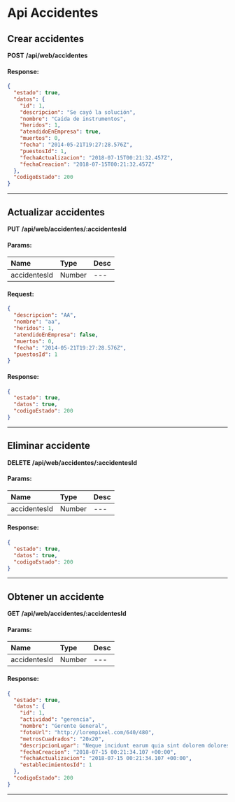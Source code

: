 # Api Accidentes

## Crear accidentes

__POST__ __/api/web/accidentes__


#### Response:

```json
{
  "estado": true,
  "datos": {
    "id": 1,
    "descripcion": "Se cayó la solución",
    "nombre": "Caída de instrumentos",
    "heridos": 1,
    "atendidoEnEmpresa": true,
    "muertos": 0,
    "fecha": "2014-05-21T19:27:28.576Z",
    "puestosId": 1,
    "fechaActualizacion": "2018-07-15T00:21:32.457Z",
    "fechaCreacion": "2018-07-15T00:21:32.457Z"
  },
  "codigoEstado": 200
}
```


___



## Actualizar accidentes

__PUT__ __/api/web/accidentes/:accidentesId__


#### Params:
| Name       | Type    | Desc |
| :--------- | :------ | :-------|
| accidentesId | Number |   ---   |
	

#### Request:

```json
{
  "descripcion": "AA",
  "nombre": "aa",
  "heridos": 1,
  "atendidoEnEmpresa": false,
  "muertos": 0,
  "fecha": "2014-05-21T19:27:28.576Z",
  "puestosId": 1
}
```

#### Response:

```json
{
  "estado": true,
  "datos": true,
  "codigoEstado": 200
}
```


___



## Eliminar accidente

__DELETE__ __/api/web/accidentes/:accidentesId__


#### Params:
| Name       | Type    | Desc |
| :--------- | :------ | :-------|
| accidentesId | Number |   ---   |
	

#### Response:

```json
{
  "estado": true,
  "datos": true,
  "codigoEstado": 200
}
```


___



## Obtener un accidente

__GET__ __/api/web/accidentes/:accidentesId__


#### Params:
| Name       | Type    | Desc |
| :--------- | :------ | :-------|
| accidentesId | Number |   ---   |
	

#### Response:

```json
{
  "estado": true,
  "datos": {
    "id": 1,
    "actividad": "gerencia",
    "nombre": "Gerente General",
    "fotoUrl": "http://lorempixel.com/640/480",
    "metrosCuadrados": "20x20",
    "descripcionLugar": "Neque incidunt earum quia sint dolorem dolores ut amet.",
    "fechaCreacion": "2018-07-15 00:21:34.107 +00:00",
    "fechaActualizacion": "2018-07-15 00:21:34.107 +00:00",
    "establecimientosId": 1
  },
  "codigoEstado": 200
}
```


___




